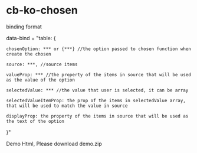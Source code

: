 cb-ko-chosen
============

binding format

data-bind = "table: {

    chosenOption: *** or {***} //the option passed to chosen function when create the chosen

    source: ***, //source items

    valueProp: *** //the property of the items in source that will be used as the value of the option

    selectedValue: *** //the value that user is selected, it can be array

    selectedValueItemProp: the prop of the items in selectedValue array, that will be used to match the value in source

    displayProp: the property of the items in source that will be used as the text of the option

}"

Demo Html, Please download demo.zip
